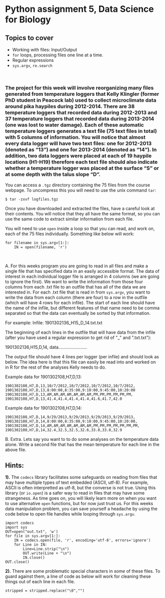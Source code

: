 # Python assignment 5, Data Science for Biology
## Topics to cover
- Working with files: Input/Output
- `for` loops, processing files one line at a time.
- Regular expressions
- `sys.argv`, `re.search`
<p>&nbsp;</p>

### The project for this week will involve reorganizing many files generated from temperature loggers that Kelly Klingler (former PhD student in Peacock lab) used to collect microclimate data around pika haypiles during 2012-2014. There are 38 temperature loggers that recorded data during 2012-2013 and 37 temperature loggers that recorded data during 2013-2014 (one was lost to water damage). Each of these automatic temperature loggers generates a text file (75 text files in total) with 5 columns of information. You will notice that almost every data logger will have two text files: one for 2012-2013 (denoted as “13”) and one for 2013-2014 (denoted as “14”). In addition, two data loggers were placed at each of 19 haypile locations (H1-H19) therefore each text file should also indicate whether a temperature logger was placed at the surface “S” or at some depth with the talus slope “D”.

You can access a `.tgz` directory containing the 75 files from the course webpage. To uncompress this you will need to use the unix command `tar`:

    $ tar -zxvf logfiles.tgz

Once you have downloaded and extracted the files, have a careful look at their contents. You will notice that they all have the same format, so you can use the same code to extract similar information from each file.

You will need to use `open` inside a loop so that you can read, and work on, each of the 75 files individually. Something like below will work:

    for filename in sys.argv[1:]:
        IN = open(filename, 'r')
<p>&nbsp;</p>

A. For this weeks program you are going to read in all files and make a single file that has specified data in an easily accessible format. The data of interest in each individual logger file is arranged in 4 columns (we are going to ignore the first). We want to write the information from those four columns from each .txt file to an outfile that has all of the data we are interested in. For each .txt file that is read in from `sys.argv`, you want to write the data from each column (there are four) to a row in the outfile (which will have 4 rows for each infile). The start of each line should have the name of the infile, but different features of that name need to be comma separated so that the data can eventually be sorted by that information.

For example: 
Infile: 1901302136_H15_D_14.txt.txt

The beginning of each lines in the outfile that will have data from the infile (after you have used a regular expression to get rid of "_" and ".txt.txt"):

1901302136,H15,D,14, data…………………..

The output file should have 4 lines per logger (per infile) and should look as below. The idea here is that this file can easily be read into and worked on in R for the rest of the analyses Kelly needs to do. 

Example data for 1901302108,H7,D,13:

    1901302108,H7,D,13,10/7/2012,10/7/2012,10/7/2012,10/7/2012,
    1901302108,H7,D,13,8:00:00,8:35:00,9:10:00,9:45:00,10:20:00
    1901302108,H7,D,13,AM,AM,AM,AM,AM,AM,AM,PM,PM,PM,PM,PM,PM,
    1901302108,H7,D,13,41.4,41.4,41.4,41.4,41.6,41.7,42.0

Example data for 1901302108,H7,D,14:

    1901302108,H7,D,14,9/29/2013,9/29/2013,9/29/2013,9/29/2013,
    1901302108,H7,D,14,8:00:00,8:35:00,9:10:00,9:45:00,10:20:00,
    1901302108,H7,D,14,AM,AM,AM,AM,AM,AM,AM,PM,PM,PM,PM,PM,PM,PM,
    1901302108,H7,D,14,32.4,32.5,32.5,32.6,33.0,33.0,32.9


B. Extra. Lets say you want to to do some analyses on the temperature data alone. Write a second file that has the mean temperature for each line in the above file. 

## Hints:

**1).** The `codecs` library facilitates some safeguards on reading from files that may have multiple types of text embedded (ASCII, utf-8). For example, ASCII is often interpretted as utf-8, but the converse is not true. Using this library (or `io.open`) is a safer way to read in files that may have some strangeness. As time goes on, you will likely learn more on when you want to use alternative `open` functions, but for now just trust us. For this weeks data manipulation problem, you can save yourself a headache by using the code below to open file handles while looping through `sys.argv`.

    import codecs
    import sys
    OUT=open("out.txt", 'w')
    for file in sys.argv[1:]:
	    IN = codecs.open(file, 'r', encoding='utf-8', errors='ignore')
	    for Line in IN:
		    Line=Line.strip("\n")
            OUT.write(Line + "\n")
	        IN.close()
    OUT.close() 

**2).** There are some problematic special characters in *some* of these files. To guard against them, a line of code as below will work for cleaning these things out of each line in each file.

    stripped = stripped.replace("\0","")
